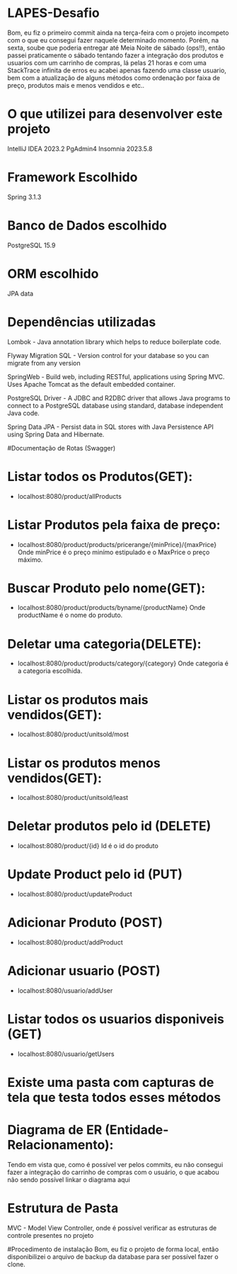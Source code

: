 # LAPES-Desafio

Bom, eu fiz o primeiro commit ainda na terça-feira com o projeto incompeto com o que eu consegui fazer naquele determinado momento. Porém, na sexta, soube que poderia entregar até Meia Noite de sábado (ops!!), então passei praticamente o sábado tentando fazer a integração dos produtos e usuarios com um carrinho de compras, lá pelas 21 horas e com uma StackTrace infinita de erros eu acabei apenas fazendo uma classe usuario, bem com a atualização de alguns métodos como ordenação por faixa de preço, produtos mais e menos vendidos e etc..

# O que utilizei para desenvolver este projeto
IntelliJ IDEA 2023.2
PgAdmin4
Insomnia 2023.5.8

# Framework Escolhido
Spring 3.1.3
# Banco de Dados escolhido
PostgreSQL 15.9
# ORM escolhido
JPA data
# Dependências utilizadas
  Lombok - Java annotation library which helps to reduce boilerplate code. 
  
  Flyway Migration SQL - Version control for your database so you can migrate from any version      
 
  SpringWeb - Build web, including RESTful, applications using Spring MVC. Uses Apache Tomcat as the default embedded container.
  
  PostgreSQL Driver - A JDBC and R2DBC driver that allows Java programs to connect to a PostgreSQL database using standard, database independent Java code.
  
  Spring Data JPA - Persist data in SQL stores with Java Persistence API using Spring Data and Hibernate.

  #Documentação de Rotas (Swagger)

  # Listar todos os Produtos(GET):
  - localhost:8080/product/allProducts
  
  # Listar Produtos pela faixa de preço:
  - localhost:8080/product/products/pricerange/{minPrice}/{maxPrice}
    Onde minPrice é o preço minímo estipulado e o MaxPrice o preço máximo.
  
  # Buscar Produto pelo nome(GET):
-  localhost:8080/product/products/byname/{productName}
  Onde productName é o nome do produto.
# Deletar uma categoria(DELETE):
  -  localhost:8080/product/products/category/{category}
  Onde categoria é a categoria escolhida.

# Listar os produtos mais vendidos(GET):
  - localhost:8080/product/unitsold/most
# Listar os produtos menos vendidos(GET):
  -  localhost:8080/product/unitsold/least
# Deletar produtos pelo id (DELETE)
- localhost:8080/product/{id}
  Id é o id do produto
# Update Product pelo id (PUT)
 - localhost:8080/product/updateProduct

# Adicionar Produto (POST)
- localhost:8080/product/addProduct

# Adicionar usuario (POST)
- localhost:8080/usuario/addUser
# Listar todos os usuarios disponiveis (GET)
- localhost:8080/usuario/getUsers

# Existe uma pasta com capturas de tela que testa todos esses métodos

# Diagrama de ER (Entidade-Relacionamento):
Tendo em vista que, como é possível ver pelos commits, eu não consegui fazer a integração do carrinho de compras com o usuário, o que acabou não sendo possível linkar o diagrama aqui
# Estrutura de Pasta 
MVC - Model View Controller, onde é possível verificar as estruturas de controle presentes no projeto

#Procedimento de instalação
Bom, eu fiz o projeto de forma local, então disponibilizei o arquivo de backup da database para ser possível fazer o clone.


   
  
